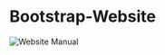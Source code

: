 # Bootstrap-Website
![Website Manual](https://github.com/Walaa-Zahran/Bootstrap-Website/blob/main/screen-recording-for-bootstrap-w.gif)
